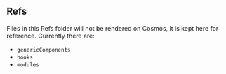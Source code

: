 ## Refs

Files in this Refs folder will not be rendered on Cosmos, it is kept here for reference. Currently there are:

- `genericComponents`
- `hooks`
- `modules`